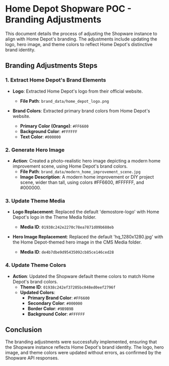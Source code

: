 # Home Depot Shopware POC - Branding Adjustments

This document details the process of adjusting the Shopware instance to align with Home Depot's branding. The adjustments include updating the logo, hero image, and theme colors to reflect Home Depot's distinctive brand identity.

## Branding Adjustments Steps

### 1. Extract Home Depot's Brand Elements

- **Logo**: Extracted Home Depot's logo from their official website.
  - **File Path**: `brand_data/home_depot_logo.png`

- **Brand Colors**: Extracted primary brand colors from Home Depot's website.
  - **Primary Color (Orange)**: `#FF6600`
  - **Background Color**: `#FFFFFF`
  - **Text Color**: `#000000`

### 2. Generate Hero Image

- **Action**: Created a photo-realistic hero image depicting a modern home improvement scene, using Home Depot's brand colors.
  - **File Path**: `brand_data/modern_home_improvement_scene.jpg`
  - **Image Description**: A modern home improvement or DIY project scene, wider than tall, using colors #FF6600, #FFFFFF, and #000000.

### 3. Update Theme Media

- **Logo Replacement**: Replaced the default 'demostore-logo' with Home Depot's logo in the Theme Media folder.
  - **Media ID**: `01938c242e2270c78ea7871d09b688eb`

- **Hero Image Replacement**: Replaced the default 'hq_1280x1280.jpg' with the Home Depot-themed hero image in the CMS Media folder.
  - **Media ID**: `de4b7dbe9d95435092cb85ce146ced28`

### 4. Update Theme Colors

- **Action**: Updated the Shopware default theme colors to match Home Depot's brand colors.
  - **Theme ID**: `01938c242ef37205bc048ed0eef2796f`
  - **Updated Colors**:
    - **Primary Brand Color**: `#FF6600`
    - **Secondary Color**: `#000000`
    - **Border Color**: `#9B9B9B`
    - **Background Color**: `#FFFFFF`

## Conclusion

The branding adjustments were successfully implemented, ensuring that the Shopware instance reflects Home Depot's brand identity. The logo, hero image, and theme colors were updated without errors, as confirmed by the Shopware API responses.
